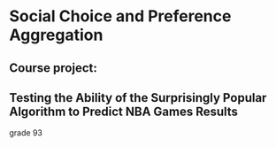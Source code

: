 # Social Choice and Preference Aggregation
## Course project:
## Testing the Ability of the Surprisingly Popular Algorithm to Predict NBA Games Results
grade 93
